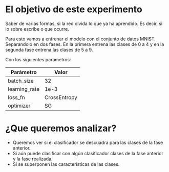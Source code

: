# El objetivo de este experimento

Saber de varias formas, si la red olvida lo que ya ha aprendido. Es decir, si lo sobre escribe
o que ocurre.

Para esto vamos a entrenar el modelo con el conjunto de datos MNIST.
Separandolo en dos fases. En la primera entrena las clases de 0 a 4 y en la 
segunda fase entrena las clases de 5 a 9.

Con los siguientes parametros:

| Parámetro          | Valor                                       |
|---------------------|---------------------------------------------|
| batch_size          | 32                                          |
| learning_rate       | 1e-3                                        |
| loss_fn             | CrossEntropy                                |
| optimizer           | SG                                          |


# ¿Que queremos analizar?

- Queremos ver si el clasificador se descuadra para las clases de la fase anterior.
- Si aún puede clasificar con algún clasificador clases de la fase anterior y la fase realizada.
- Si se superponen las caracteristicas de las clases.